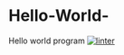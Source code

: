 # Hello-World-
Hello world program
 [![linter](https://github.com/Liyajoseph/Hello-World-/workflows/linter/badge.svg)](https://github.com/marketplace/actions/super-linter)

